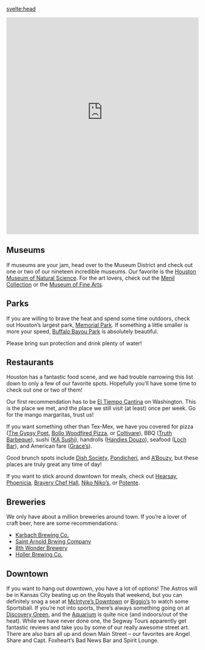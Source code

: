 <script>
  import { pageTitle } from '~/utils/pageTitle'
</script>

<!-- HEAD -->
<svelte:head>
  <title>{pageTitle('Things to Do')}</title>
  <meta name="description" content="Some of our favorite things to do/see while you're in town." />
</svelte:head>

<!-- ![https://ity.sh/xv6](https://ity.sh/xv6.QR) -->

<section class="crop">
  <iframe src="https://www.google.com/maps/d/u/0/embed?mid=19LaJVuDmwb43dzbbtuGFJCsqy2tQvQo&ehbc=2E312F">
    bar
  </iframe>
  <div class="loading">loading map...</div>
</section>

## Museums
If museums are your jam, head over to the Museum District and check out one or two of our nineteen incredible museums. Our favorite is the [Houston Museum of Natural Science](https://goo.gl/maps/XtrvgmVwA5iweKmb7). For the art lovers, check out the [Menil Collection](https://goo.gl/maps/sn6ZrUadGjuGGEqi6) or the [Museum of Fine Arts](https://goo.gl/maps/ioikkaxWv8hSUurAA).
 
## Parks
If you are willing to brave the heat and spend some time outdoors, check out Houston’s largest park, [Memorial Park](https://goo.gl/maps/vW6cdRy65ff3TvE89). If something a little smaller is more your speed, [Buffalo Bayou Park](https://goo.gl/maps/tAMd7WRZa4MLqwmq7) is absolutely beautiful.
 
Please bring sun protection and drink plenty of water!
 
## Restaurants
Houston has a fantastic food scene, and we had trouble narrowing this list down to only a few of our favorite spots. Hopefully you’ll have some time to check out one or two of them!
 
Our first recommendation has to be [El Tiempo Cantina](https://goo.gl/maps/VcGu5A1dKq3frJMz6) on Washington. This is the place we met, and the place we still visit (at least) once per week. Go for the mango margaritas, trust us!
 
If you want something other than Tex-Mex, we have you covered for pizza ([The Gypsy Poet](https://goo.gl/maps/afeTaZ9yZCqwkkSL8), [Bollo Woodfired Pizza](https://goo.gl/maps/Firt4jQxg76h7tfn8), or [Coltivare](https://goo.gl/maps/TDpzv4KXUvB1v9QG6)), BBQ ([Truth Barbeque](https://goo.gl/maps/YNp4LoRPeV35Zbgm8)), sushi ([KA Sushi](https://goo.gl/maps/5ijA6nkNXzkQXn6s6)), handrolls ([Handies Douzo](https://goo.gl/maps/cMZhq8nybgLH4P9a8)), seafood ([Loch Bar](https://goo.gl/maps/PdEL1REGGKgfyURm6)), and American fare ([Grace’s](https://goo.gl/maps/p5EmWVdh8fojuyeF7)).
 
Good brunch spots include [Dish Society](https://goo.gl/maps/82QyjZsK26hcQRSi7), [Pondicheri](https://goo.gl/maps/FhGwpapBpTCsw97H7), and [A’Bouzy](https://goo.gl/maps/6x7aAVVhyE9myrscA), but these places are truly great any time of day!
 
If you want to stick around downtown for meals, check out [Hearsay](https://goo.gl/maps/HKpqRf3iBuunZFx8A), [Phoenicia](https://goo.gl/maps/f7g9SKJ3P3evVU8w8), [Bravery Chef Hall](https://goo.gl/maps/KZvoCZKyQmBd5EJv8), [Niko Niko’s](https://goo.gl/maps/zzCsKBx6Vy4gqjnv7), or [Potente](https://goo.gl/maps/4JcNCEiAzZuxYied9).
 
## Breweries
We only have about a million breweries around town. If you’re a lover of craft beer, here are some recommendations:

- [Karbach Brewing Co.](https://goo.gl/maps/3aJ6KQTCEbximEjB7)
- [Saint Arnold Brwing Company](https://goo.gl/maps/Ve3K1e9Kruvgzd8X6)
- [8th Wonder Brewery](https://goo.gl/maps/Fkox1hvPWgzyiEPC6)
- [Holler Brewing Co.](https://goo.gl/maps/vgFHYeUnmRDmM6k5A)
 
## Downtown
If you want to hang out downtown, you have a lot of options! The Astros will be in Kansas City beating up on the Royals that weekend, but you can definitely snag a seat at [McIntyre’s Downtown](https://goo.gl/maps/bq6ruAjLQqVMENyVA) or [Biggio’s](https://goo.gl/maps/jJ1LLXp9Pv14HFiF7) to watch some Sportsball. If you’re not into sports, there’s always something going on at [Discovery Green](https://goo.gl/maps/nd9pY2729Jo1KBbW8), and the [Aquarium](https://goo.gl/maps/N6EtVdCcPGax5Dfq9) is quite nice (and indoors/out of the heat). While we have never done one, the Segway Tours apparently get fantastic reviews and take you by some of our really awesome street art. There are also bars all up and down Main Street – our favorites are Angel Share and Capt. Foxheart’s Bad News Bar and Spirit Lounge.

<style lang="scss">
  :root {
    --map-border: 2px solid var(--foreground-color);
  }
  .crop {
    overflow: hidden;
    position: relative;
    display: flex;
    flex-flow: column;
    align-items: center;
    justify-content: center;
    border-top: var(--map-border);

    &:after {
      content: '';
      position: absolute;
      bottom: 0;
      left: 0;
      right: 0;
      height: 1rem;
      background-color: var(--background-color);
      border-top: var(--map-border);
    }
  }

  iframe {
    --crop-top: -4.5rem;
    width: 100%;
    height: 40rem;
    border: none;
    position: relative;
    top: var(--crop-top);
    margin-bottom: var(--crop-top);
    background-color: var(--foreground-5);
    border: var(--map-border);

    @media screen and (max-width: 600px) {
      height: auto;
      aspect-ratio: 1/1.3;
    }
  }

  .loading {
    position: absolute;
    opacity: 0.4;
    z-index: -1;
  }
</style>
